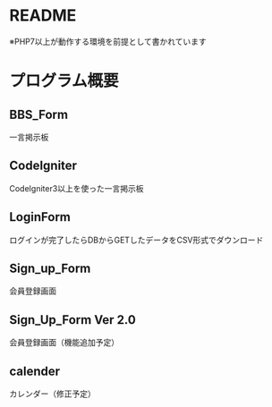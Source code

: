 # README

※PHP7以上が動作する環境を前提として書かれています

# プログラム概要
## BBS_Form
一言掲示板
## CodeIgniter
CodeIgniter3以上を使った一言掲示板
## LoginForm
ログインが完了したらDBからGETしたデータをCSV形式でダウンロード
## Sign_up_Form
会員登録画面
## Sign_Up_Form Ver 2.0
会員登録画面（機能追加予定）
## calender
カレンダー（修正予定）



